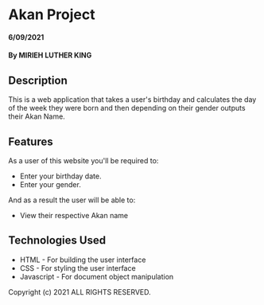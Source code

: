 # Akan Project
#### 6/09/2021
#### By **MIRIEH LUTHER KING**
## Description
This is a web application that takes a user's birthday and calculates the day of the week they were born and then depending on their gender outputs their Akan Name. 

## Features
As a user of this website you'll be required to:
* Enter your birthday date.
* Enter your gender.

And as a result the user will be able to:
* View their respective Akan name

## Technologies Used
* HTML - For building the user interface
* CSS - For styling the user interface
* Javascript - For document object manipulation

 Copyright (c) 2021 ALL RIGHTS RESERVED.
